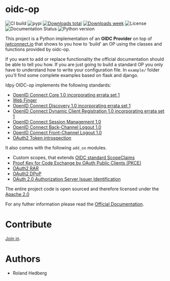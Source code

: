 # oidc-op

![CI build](https://github.com/IdentityPython/oidc-op/workflows/oidc-op/badge.svg)
![pypi](https://img.shields.io/pypi/v/oidcop.svg)
[![Downloads total](https://pepy.tech/badge/oidcop)](https://pepy.tech/project/oidcop)
[![Downloads week](https://pepy.tech/badge/oidcop/week)](https://pepy.tech/project/oidcop)
![License](https://img.shields.io/badge/license-Apache%202-blue.svg)
![Documentation Status](https://readthedocs.org/projects/oidcop/badge/?version=latest)
![Python version](https://img.shields.io/badge/python-3.7%20%7C%203.8%20%7C%203.9-blue.svg)

This project is a Python implementation of an **OIDC Provider** on top of [jwtconnect.io](https://jwtconnect.io/) that shows to you how to 'build' an OP using the classes and functions provided by oidc-op.

If you want to add or replace functionality the official documentation should be able to tell you how.
If you are just going to build a standard OP you only have to understand how to write your configuration file.
In `example/` folder you'll find some complete examples based on flask and django.

Idpy OIDC-op implements the following standards:

* [OpenID Connect Core 1.0 incorporating errata set 1](https://openid.net/specs/openid-connect-core-1_0.html)
* [Web Finger](https://openid.net/specs/openid-connect-discovery-1_0.html#IssuerDiscovery)
* [OpenID Connect Discovery 1.0 incorporating errata set 1](https://openid.net/specs/openid-connect-discovery-1_0.html)
* [OpenID Connect Dynamic Client Registration 1.0 incorporating errata set 1](https://openid.net/specs/openid-connect-registration-1_0.html)
* [OpenID Connect Session Management 1.0](https://openid.net/specs/openid-connect-session-1_0.html)
* [OpenID Connect Back-Channel Logout 1.0](https://openid.net/specs/openid-connect-backchannel-1_0.html)
* [OpenID Connect Front-Channel Logout 1.0](https://openid.net/specs/openid-connect-frontchannel-1_0.html)
* [OAuth2 Token introspection](https://tools.ietf.org/html/rfc7662)

It also comes with the following `add_on` modules.

* Custom scopes, that extends [OIDC standard ScopeClaims](https://openid.net/specs/openid-connect-core-1_0.html#ScopeClaims)
* [Proof Key for Code Exchange by OAuth Public Clients (PKCE)](https://tools.ietf.org/html/rfc7636)
* [OAuth2 RAR](https://datatracker.ietf.org/doc/html/draft-ietf-oauth-rar)
* [OAuth2 DPoP](https://tools.ietf.org/id/draft-fett-oauth-dpop-04.html)
* [OAuth 2.0 Authorization Server Issuer Identification](https://datatracker.ietf.org/doc/draft-ietf-oauth-iss-auth-resp)

The entire project code is open sourced and therefore licensed under the [Apache 2.0](https://en.wikipedia.org/wiki/Apache_License)

For any futher information please read the [Official Documentation](https://oidcop.readthedocs.io/en/latest/).


# Contribute

[Join in](https://idpy.org/contribute/).


# Authors

- Roland Hedberg
